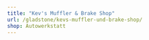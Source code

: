 ```yaml
---
title: "Kev's Muffler & Brake Shop"
url: /gladstone/kevs-muffler-und-brake-shop/
shop: Autowerkstatt
---
```

